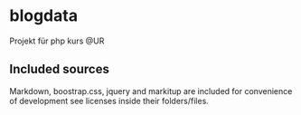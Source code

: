 blogdata
========

Projekt für php kurs @UR

Included sources 
-----------------
Markdown, boostrap.css, jquery and markitup are included for convenience of development see licenses inside their folders/files.




